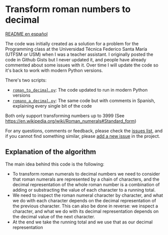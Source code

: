 # Transform roman numbers to decimal

[README en español](README.es.md)

The code was initially created as a solution for a problem for the Programming class at the Universidad Técnica Federico Santa María (UTFSM or USM) when I was a teacher assistant. I originally posted the code in Github Gists but I never updated it, and people have already commented about some issues with it. Over time I will update the code so it's back to work with modern Python versions.

There's two scripts:

- [`roman_to_decimal.py`](roman_to_decimal.py): The code updated to run in modern Python versions
- [`romano_a_decimal.py`](romano_a_decimal.py): The same code but with comments in Spanish, explaining every single bit of the code

Both only support transforming numbers up to 3999 (See <https://en.wikipedia.org/wiki/Roman_numerals#Standard_form>)

For any questions, comments or feedback, please check the [issues list](https://github.com/gcorreaq/snippets/issues), and if you cannot find something similar, please [add a new issue](https://github.com/gcorreaq/snippets/issues/new) in the project.

## Explanation of the algorithm

The main idea behind this code is the following:

- To transform roman numerals to decimal numbers we need to consider that roman numerals are represented by a chain of characters, and the decimal representation of the whole roman number is a combination of adding or substracting the value of each character to a running total.
- We need to inspect the roman numeral character by character, and what we do with each character depends on the decimal representation of the previous character. This can also be done in reverse: we inspect a character, and what we do with its decimal representation depends on the decimal value of the next character.
- At the end we take the running total and we use that as our decimal representation
